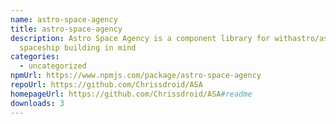 ```yaml
---
name: astro-space-agency
title: astro-space-agency
description: Astro Space Agency is a component library for withastro/astro with
  spaceship building in mind
categories:
  - uncategorized
npmUrl: https://www.npmjs.com/package/astro-space-agency
repoUrl: https://github.com/Chrissdroid/ASA
homepageUrl: https://github.com/Chrissdroid/ASA#readme
downloads: 3
---
```

